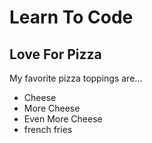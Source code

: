 # Learn To Code
## Love For Pizza

My favorite pizza toppings are...

* Cheese
* More Cheese
* Even More Cheese
* french fries

